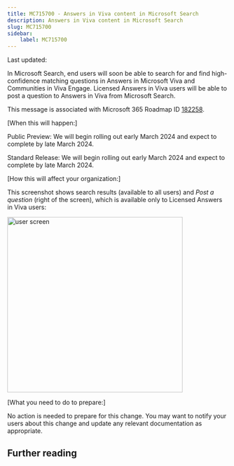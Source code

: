 ```yaml
---
title: MC715700 - Answers in Viva content in Microsoft Search
description: Answers in Viva content in Microsoft Search
slug: MC715700
sidebar:
    label: MC715700
---
```



Last updated: 

<p style="">In Microsoft Search, end users will soon be able to search for and find high-confidence matching questions in Answers in Microsoft Viva and Communities in Viva Engage. Licensed Answers in Viva<i> </i>users will be able to post a question to Answers in Viva from Microsoft Search.</p><p>This message is associated with Microsoft 365 Roadmap ID <a href="https://www.microsoft.com/microsoft-365/roadmap?filters=&amp;searchterms=182258" target="_blank">182258</a>.<br></p>

<p>[When this will happen:]</p><p>Public Preview: We will begin rolling out early March 2024 and expect to complete by late March 2024.</p><p>Standard Release: We will begin rolling out early March 2024 and expect to complete by late March 2024.</p>

<p>[How this will affect your organization:]</p><p>This screenshot shows search results (available to all users) and <i>Post a question</i> (right of the screen), which is available only to Licensed Answers in Viva users:</p><p><img src="https://img-prod-cms-rt-microsoft-com.akamaized.net/cms/api/am/imageFileData/RW1hoNq?ver=aa0e" style="width: 400px;" alt="user screen"><br></p>

<p>[What you need to do to prepare:]<br></p>
<p>No action is needed to prepare for this change. You may want to notify your users about this change and update any relevant documentation as appropriate.</p>

## Further reading
